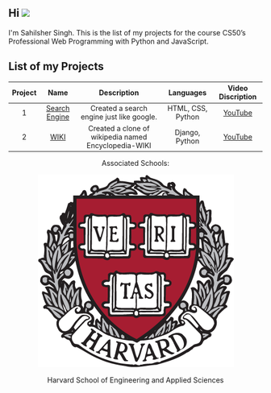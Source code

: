 ## Hi <img src="https://media.giphy.com/media/hvRJCLFzcasrR4ia7z/giphy.gif" width="25px"> 

I'm Sahilsher Singh. This is the list of my projects for the course CS50’s Professional Web Programming with Python and JavaScript.

## List of my Projects

| Project | Name                       | Description                                               | Languages                          | Video Discription                              |
| :---: | :---------------------------: | :-------------------------------------------------------------------------------: | :--------------------------------------------: | :--------------------------------------------: |
| 1    | <a href="https://github.com/Sandhu-Sahil/Search_Engine">Search Engine</a> | Created a search engine just like google.   | HTML, CSS, Python   | <a href="https://youtu.be/xDTB4GC4KqE">YouTube</a> |
| 2    | <a href="https://github.com/Sandhu-Sahil/Encyclopedia-WIKI">WIKI</a> | Created a clone of wikipedia named Encyclopedia-WIKI   | Django, Python  | <a href="https://youtu.be/EQcI8AF3e6k">YouTube</a> |


<div align="center">
  <p>Associated Schools:</p>
  <a href="#">
    <img alt="Harvard" src="https://github.com/Sandhu-Sahil/Project_List_Professional_Web_Programming_Harvard_University/blob/master/clipart987100.png" />
  </a>
  <p>Harvard School of Engineering and Applied Sciences</p>
</div>
